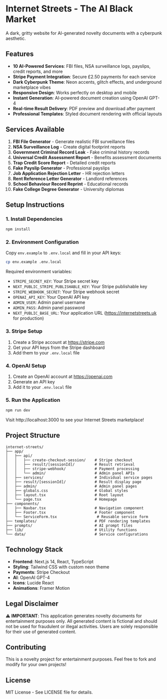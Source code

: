 # Internet Streets - The AI Black Market

A dark, gritty website for AI-generated novelty documents with a cyberpunk aesthetic.

## Features

- **10 AI-Powered Services**: FBI files, NSA surveillance logs, payslips, credit reports, and more
- **Stripe Payment Integration**: Secure £2.50 payments for each service
- **Dark Cyberpunk Theme**: Neon accents, glitch effects, and underground marketplace vibes
- **Responsive Design**: Works perfectly on desktop and mobile
- **Instant Generation**: AI-powered document creation using OpenAI GPT-4
- **Real-time Result Delivery**: PDF preview and download after payment
- **Professional Templates**: Styled document rendering with official layouts

## Services Available

1. **FBI File Generator** - Generate realistic FBI surveillance files
2. **NSA Surveillance Log** - Create digital footprint reports
3. **Government Criminal Record Leak** - Fake criminal history records
4. **Universal Credit Assessment Report** - Benefits assessment documents
5. **Trap Credit Score Report** - Detailed credit reports
6. **Fake Payslip Generator** - Professional payslips
7. **Job Application Rejection Letter** - HR rejection letters
8. **Rent Reference Letter Generator** - Landlord references
9. **School Behaviour Record Reprint** - Educational records
10. **Fake College Degree Generator** - University diplomas

## Setup Instructions

### 1. Install Dependencies

```bash
npm install
```

### 2. Environment Configuration

Copy `env.example` to `.env.local` and fill in your API keys:

```bash
cp env.example .env.local
```

Required environment variables:
- `STRIPE_SECRET_KEY`: Your Stripe secret key
- `NEXT_PUBLIC_STRIPE_PUBLISHABLE_KEY`: Your Stripe publishable key
- `STRIPE_WEBHOOK_SECRET`: Your Stripe webhook secret
- `OPENAI_API_KEY`: Your OpenAI API key
- `ADMIN_USER`: Admin panel username
- `ADMIN_PASS`: Admin panel password
- `NEXT_PUBLIC_BASE_URL`: Your application URL (https://internetstreets.uk for production)

### 3. Stripe Setup

1. Create a Stripe account at https://stripe.com
2. Get your API keys from the Stripe dashboard
3. Add them to your `.env.local` file

### 4. OpenAI Setup

1. Create an OpenAI account at https://openai.com
2. Generate an API key
3. Add it to your `.env.local` file

### 5. Run the Application

```bash
npm run dev
```

Visit http://localhost:3000 to see your Internet Streets marketplace!

## Project Structure

```
internet-streets/
├── app/
│   ├── api/
│   │   ├── create-checkout-session/    # Stripe checkout
│   │   ├── result/[sessionId]/         # Result retrieval
│   │   ├── stripe-webhook/             # Payment processing
│   │   └── admin/                      # Admin panel APIs
│   ├── services/                       # Individual service pages
│   ├── result/[sessionId]/             # Result display page
│   ├── admin/                          # Admin panel pages
│   ├── globals.css                     # Global styles
│   ├── layout.tsx                      # Root layout
│   └── page.tsx                        # Homepage
├── components/
│   ├── Navbar.tsx                      # Navigation component
│   ├── Footer.tsx                      # Footer component
│   └── ServiceForm.tsx                  # Reusable service form
├── templates/                          # PDF rendering templates
├── prompts/                            # AI prompt files
├── lib/                                # Utility functions
└── data/                               # Service configurations
```

## Technology Stack

- **Frontend**: Next.js 14, React, TypeScript
- **Styling**: Tailwind CSS with custom neon theme
- **Payments**: Stripe Checkout
- **AI**: OpenAI GPT-4
- **Icons**: Lucide React
- **Animations**: Framer Motion

## Legal Disclaimer

⚠️ **IMPORTANT**: This application generates novelty documents for entertainment purposes only. All generated content is fictional and should not be used for fraudulent or illegal activities. Users are solely responsible for their use of generated content.

## Contributing

This is a novelty project for entertainment purposes. Feel free to fork and modify for your own projects!

## License

MIT License - See LICENSE file for details.
